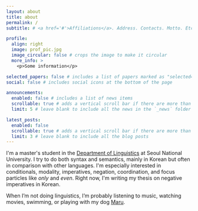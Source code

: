 ```yaml
---
layout: about
title: about
permalink: /
subtitle: # <a href='#'>Affiliations</a>. Address. Contacts. Motto. Etc.

profile:
  align: right
  image: prof_pic.jpg
  image_circular: false # crops the image to make it circular
  more_info: >
    <p>Some information</p>

selected_papers: false # includes a list of papers marked as "selected={true}"
social: false # includes social icons at the bottom of the page

announcements:
  enabled: false # includes a list of news items
  scrollable: true # adds a vertical scroll bar if there are more than 3 news items
  limit: 5 # leave blank to include all the news in the `_news` folder

latest_posts:
  enabled: false
  scrollable: true # adds a vertical scroll bar if there are more than 3 new posts items
  limit: 3 # leave blank to include all the blog posts
---
```


I'm a master's student in the [Department of Linguistics](https://linguist.snu.ac.kr/) at Seoul National University.
I try to do both syntax and semantics, mainly in Korean but often in comparison with other languages.
I'm especially interested in conditionals, modality, imperatives, negation, coordination, and focus particles like *only* and *even*.
Right now, I'm writing my thesis on negative imperatives in Korean.

When I’m not doing linguistics, I’m probably listening to music, watching movies, swimming, or playing with my dog [Maru](../assets/img/rhino.png).
